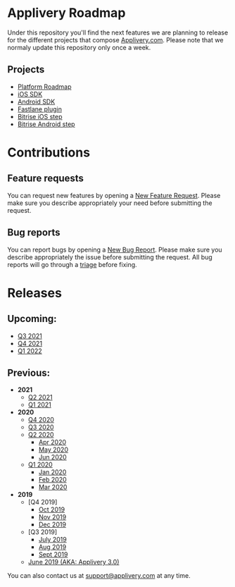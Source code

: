 # Applivery Roadmap

Under this repository you'll find the next features we are planning to release for the different projects that compose [Applivery.com](https://www.applivery.com). Please note that we normaly update this repository only once a week.

## Projects
- [Platform Roadmap](https://github.com/orgs/applivery/projects/1)
- [iOS SDK](https://github.com/applivery/applivery-ios-sdk/projects/1)
- [Android SDK](https://github.com/applivery/applivery-android-sdk/projects/1)
- [Fastlane plugin](https://github.com/fastlane-community/fastlane-plugin-applivery)
- [Bitrise iOS step](https://github.com/applivery/steps-applivery-ios-deploy)
- [Bitrise Android step](https://github.com/applivery/steps-applivery-android-deploy)

# Contributions
## Feature requests
You can request new features by opening a [New Feature Request](https://github.com/applivery/roadmap/issues/new?assignees=CesarTrigo&labels=feature&template=feature-request.yml&title=%5BFeature%5D%3A+).
Please make sure you describe appropriately your need before submitting the request.

## Bug reports
You can report bugs by opening a [New Bug Report](https://github.com/applivery/roadmap/issues/new?assignees=CesarTrigo&labels=bug&template=bug-report.yml&title=%5BBug%5D%3A+).
Please make sure you describe appropriately the issue before submitting the request. All bug reports will go through a [triage](https://github.com/orgs/applivery/projects/5) before fixing.

# Releases
## Upcoming:

- [Q3 2021](https://github.com/applivery/roadmap/milestone/24)
- [Q4 2021](https://github.com/applivery/roadmap/milestone/25)
- [Q1 2022](https://github.com/applivery/roadmap/milestone/26)

## Previous:

- **2021**
  - [Q2 2021](https://github.com/applivery/roadmap/milestone/23)
  - [Q1 2021](https://github.com/applivery/roadmap/milestone/22)
- **2020**
  - [Q4 2020](https://github.com/applivery/roadmap/milestone/21)
  - [Q3 2020](https://github.com/applivery/roadmap/milestone/20)
  - [Q2 2020](https://github.com/applivery/roadmap/milestone/16)
    - [Apr 2020](https://github.com/applivery/roadmap/milestone/17)
    - [May 2020](https://github.com/applivery/roadmap/milestone/18)
    - [Jun 2020](https://github.com/applivery/roadmap/milestone/19)
  - [Q1 2020](https://github.com/applivery/roadmap/milestone/12)
    - [Jan 2020](https://github.com/applivery/roadmap/milestone/13)
    - [Feb 2020](https://github.com/applivery/roadmap/milestone/14)
    - [Mar 2020](https://github.com/applivery/roadmap/milestone/15)
- **2019**
  - [Q4 2019]
    - [Oct 2019](https://github.com/applivery/roadmap/milestone/9)
    - [Nov 2019](https://github.com/applivery/roadmap/milestone/10)
    - [Dec 2019](https://github.com/applivery/roadmap/milestone/11)
  - [Q3 2019]
    - [July 2019](https://github.com/applivery/roadmap/milestone/6?closed=1)
    - [Aug 2019](https://github.com/applivery/roadmap/milestone/7?closed=1)
    - [Sept 2019](https://github.com/applivery/roadmap/milestone/8?closed=1)
  - [June 2019 (AKA: Applivery 3.0)](https://github.com/applivery/roadmap/milestone/5?closed=1)


You can also contact us at [support@applivery.com](support@applivery.com) at any time.
